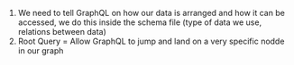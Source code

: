 1. We need to tell GraphQL on how our data is arranged and how it can be accessed, 
   we do this inside the schema file (type of data we use, relations between data) 
2. Root Query = Allow GraphQL to jump and land on a very specific nodde in our graph